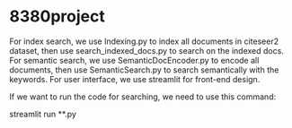# 8380project
For index search, we use Indexing.py to index all documents in citeseer2 dataset, then use search_indexed_docs.py to search on the indexed docs.
For semantic search, we use SemanticDocEncoder.py to encode all documents, then use SemanticSearch.py to search semantically with the keywords.
For user interface, we use streamlit for front-end design.

If we want to run the code for searching, we need to use this command:

streamlit run **.py
